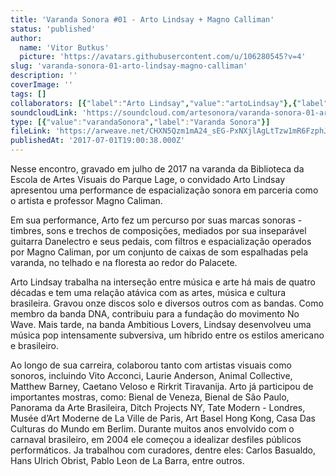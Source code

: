 ```yaml
---
title: 'Varanda Sonora #01 - Arto Lindsay + Magno Calliman'
status: 'published'
author:
  name: 'Vitor Butkus'
  picture: 'https://avatars.githubusercontent.com/u/106280545?v=4'
slug: 'varanda-sonora-01-arto-lindsay-magno-calliman'
description: ''
coverImage: ''
tags: []
collaborators: [{"label":"Arto Lindsay","value":"artoLindsay"},{"label":"Magno Calliman","value":"magnoCalliman"}]
soundcloudLink: 'https://soundcloud.com/artesonora/varanda-sonora-01-arto-lindsay?in=artesonora/sets/varanda-sonora&si=ee73219ad11f45d0bdc54e85a2a73f94&utm_source=clipboard&utm_medium=text&utm_campaign=social_sharing'
type: [{"value":"varandaSonora","label":"Varanda Sonora"}]
fileLink: 'https://arweave.net/CHXN5Qzm1mA24_sEG-PxNXjlAgLtTzw1mR6FzphJnRY'
publishedAt: '2017-07-01T19:00:38.000Z'
---
```


Nesse encontro, gravado em julho de 2017 na varanda da Biblioteca da Escola de Artes Visuais do Parque Lage, o convidado Arto Lindsay apresentou uma performance de espacialização sonora em parceria como o artista e professor Magno Caliman.

Em sua performance, Arto fez um percurso por suas marcas sonoras - timbres, sons e trechos de composições, mediados por sua inseparável guitarra Danelectro e seus pedais, com filtros e espacialização operados por Magno Caliman, por um conjunto de caixas de som espalhadas pela varanda, no telhado e na floresta ao redor do Palacete.

Arto Lindsay trabalha na interseção entre música e arte há mais de quatro décadas e tem uma relação atávica com as artes, música e cultura brasileira. Gravou onze discos solo e diversos outros com as bandas. Como membro da banda DNA, contribuiu para a fundação do movimento No Wave. Mais tarde, na banda Ambitious Lovers, Lindsay desenvolveu uma música pop intensamente subversiva, um híbrido entre os estilos americano e brasileiro.

Ao longo de sua carreira, colaborou tanto com artistas visuais como sonoros, incluindo Vito Acconci, Laurie Anderson, Animal Collective, Matthew Barney, Caetano Veloso e Rirkrit Tiravanija. Arto já participou de importantes mostras, como: Bienal de Veneza, Bienal de São Paulo, Panorama da Arte Brasileira, Ditch Projects NY, Tate Modern - Londres, Musée d’Art Moderne de La Ville de Paris, Art Basel Hong Kong, Casa Das Culturas do Mundo em Berlim. Durante muitos anos envolvido com o carnaval brasileiro, em 2004 ele começou a idealizar desfiles públicos performáticos. Ja trabalhou com curadores, dentre eles: Carlos Basualdo, Hans Ulrich Obrist, Pablo Leon de La Barra, entre outros.